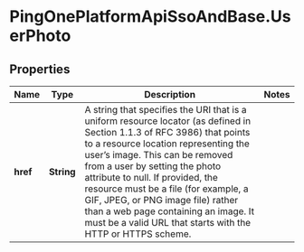 # PingOnePlatformApiSsoAndBase.UserPhoto

## Properties

Name | Type | Description | Notes
------------ | ------------- | ------------- | -------------
**href** | **String** | A string that specifies the URI that is a uniform resource locator (as defined in Section 1.1.3 of RFC 3986) that points to a resource location representing the user’s image. This can be removed from a user by setting the photo attribute to null. If provided, the resource must be a file (for example, a GIF, JPEG, or PNG image file) rather than a web page containing an image. It must be a valid URL that starts with the HTTP or HTTPS scheme. | 



